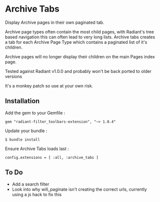 # Archive Tabs

Display Archive pages in their own paginated tab.

Archive page types often contain the most child pages, with Radiant's tree based navigation this can often lead to very long lists. Archive tabs creates a tab for each Archive Page Type which contains a paginated list of it's children.

Archive pages will no longer display their children on the main Pages index page.

Tested against Radiant v1.0.0 and probably won't be back ported to older versions

It's a monkey patch so use at your own risk.


## Installation


Add the gem to your Gemfile :

```
gem "radiant-filter_toolbars-extension", "~> 1.0.4"
```

Update your bundle :

```
$ bundle install
```

Ensure Archive Tabs loads last :

```
config.extensions = [ :all, :archive_tabs ]
```


## To Do

- Add a search filter
- Look into why will_paginate isn't creating the correct urls, currently using a js hack to fix this
